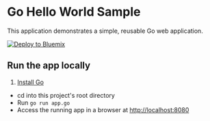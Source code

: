 # Go Hello World Sample

This application demonstrates a simple, reusable Go web application.

[![Deploy to Bluemix](https://bluemix.net/deploy/button.png)](https://bluemix.net/deploy?repository=https://github.com/IBM-Bluemix/go-helloworld)

## Run the app locally

1. [Install Go][]
+ cd into this project's root directory
+ Run `go run app.go`
+ Access the running app in a browser at [http://localhost:8080]()

[Install Go]: https://golang.org/doc/install
